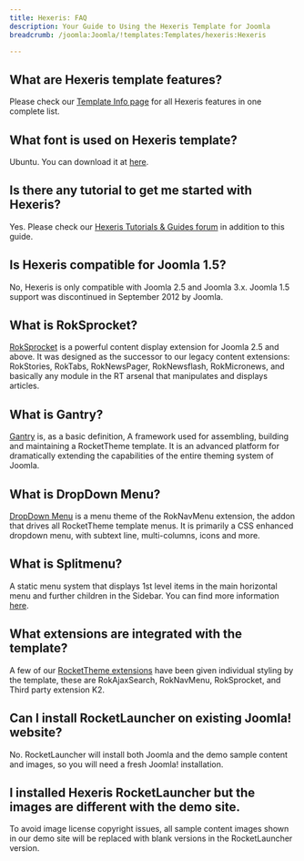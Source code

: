 ```yaml
---
title: Hexeris: FAQ
description: Your Guide to Using the Hexeris Template for Joomla
breadcrumb: /joomla:Joomla/!templates:Templates/hexeris:Hexeris

---
```


What are Hexeris template features?
-----
Please check our [Template Info page][features] for all Hexeris features in one complete list.

What font is used on Hexeris template?
-----
Ubuntu. You can download it at [here][font].

Is there any tutorial to get me started with Hexeris?
-----
Yes. Please check our [Hexeris Tutorials & Guides forum][forum] in addition to this guide.

Is Hexeris compatible for Joomla 1.5?
-----
No, Hexeris is only compatible with Joomla 2.5 and Joomla 3.x. Joomla 1.5 support was discontinued in September 2012 by Joomla.

What is RokSprocket?
-----
[RokSprocket][roksprocket] is a powerful content display extension for Joomla 2.5 and above. It was designed as the successor to our legacy content extensions: RokStories, RokTabs, RokNewsPager, RokNewsflash, RokMicronews, and basically any module in the RT arsenal that manipulates and displays articles.

What is Gantry?
-----
[Gantry][gantry] is, as a basic definition, A framework used for assembling, building and maintaining a RocketTheme template. It is an advanced platform for dramatically extending the capabilities of the entire theming system of Joomla.

What is DropDown Menu?
-----
[DropDown Menu][dropdown] is a menu theme of the RokNavMenu extension, the addon that drives all RocketTheme template menus. It is primarily a CSS enhanced dropdown menu, with subtext line, multi-columns, icons and more.

What is Splitmenu?
-----
A static menu system that displays 1st level items in the main horizontal menu and further children in the Sidebar. You can find more information [here][splitmenu].

What extensions are integrated with the template?
-----
A few of our [RocketTheme extensions][extensions] have been given individual styling by the template, these are RokAjaxSearch, RokNavMenu, RokSprocket, and Third party extension K2.

Can I install RocketLauncher on existing Joomla! website?
-----
No. RocketLauncher will install both Joomla and the demo sample content and images, so you will need a fresh Joomla! installation.

I installed Hexeris RocketLauncher but the images are different with the demo site.
-----
To avoid image license copyright issues, all sample content images shown in our demo site will be replaced with blank versions in the RocketLauncher version.

[gantry]: http://gantry-framework.org/
[features]: http://demo.rockettheme.com/joomla/hexeris/features
[font]: http://www.fontsquirrel.com/fonts/ubuntu
[forum]: http://www.rockettheme.com/forum/index.php?f=729&rb_v=viewforum
[roksprocket]: http://www.rockettheme.com/joomla/extensions/roksprocket
[dropdown]: http://demo.rockettheme.com/joomla/hexeris/features/menu-options
[splitmenu]: http://demo.rockettheme.com/joomla/hexeris/features/menu-options
[extensions]: http://demo.rockettheme.com/joomla/hexeris/features/extensions